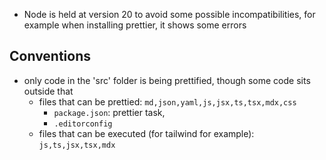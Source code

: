 - Node is held at version 20 to avoid some possible incompatibilities, for example when installing prettier, it shows some errors

## Conventions

- only code in the 'src' folder is being prettified, though some code sits outside that
  - files that can be prettied: `md,json,yaml,js,jsx,ts,tsx,mdx,css` 
    - `package.json`: prettier task, 
    - `.editorconfig`
  - files that can be executed (for tailwind for example): `js,ts,jsx,tsx,mdx`